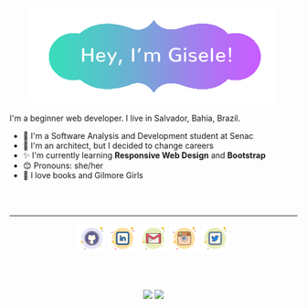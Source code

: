 <center><img src="img/top.png"></center>

I'm a beginner web developer. I live in Salvador, Bahia, Brazil. 

- 📖 I'm a Software Analysis and Development student at Senac
- 🎈 I'm an architect, but I decided to change careers
- ✨ I'm currently learning **Responsive Web Design** and **Bootstrap**
- 😊 Pronouns: she/her
- 💖 I love books and Gilmore Girls

</br>
</br>

---
<p align="center">
	<a href="https://github.com/plgisele"><img src="img/icons8-github.png" alt="GitHub"/></a>
	<a href="https://www.linkedin.com/in/giselepaiva90/"><img src="img/icons8-linkedin.png" alt="LinkedIn"/></a>
	<a href="mailto:giselepaiva.arq@gmail.com"><img src="img/icons8-gmail.png" alt="Email"/></a>
	<a href="https://www.instagram.com/xl.png/"><img src="img/icons8-ig.png" alt="Instagram"/></a>
	<a href="https://twitter.com/_imxis"><img src="img/icons8-tw.png" alt="Twitter"/></a>
</p>

</br>
</br>

<p align="center">
  <img width="400px" src="https://github-readme-stats.vercel.app/api/top-langs/?username=plgisele&hide=html&layout=compact&theme=radical" />
  <img width="400px" src="https://github-readme-stats.vercel.app/api?username=plgisele&theme=radical&show_icons=true" />
</p>

